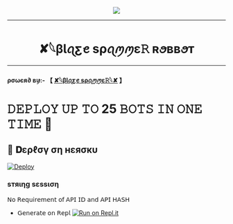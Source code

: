 


<p align="center">
  <img src="https://telegra.ph/file/879f12e0dec62d763b4be.jpg">
</p>

__________________________________
<h1 align="center">
  <b>✘𓆩βƖꪖƹꫀ sρꪖꪑꪑε𝚁 ʀꪮʙʙꪮᴛ </b>
</h1>

__________________________________

#### ρσωєя∂ ʙꪗ:- 【 [✘𓆩βƖꪖƹꫀ sρꪖꪑꪑε𝚁𓆩✘](https://t.me/BLAZE_SPAMMER) 】


# 𝙳𝙴𝙿𝙻𝙾𝚈 𝚄𝙿 𝚃𝙾 25 𝙱𝙾𝚃𝚂 𝙸𝙽 𝙾𝙽𝙴 𝚃𝙸𝙼𝙴 🐒

## 🚀 𝐃ερℓσү ση нεяσкυ 
[![Deploy](https://www.herokucdn.com/deploy/button.svg)](https://heroku.com/deploy?template=https://github.com/TeAm-MenTal/CEREALKILLERS-SPAM-ROBOT)


### sтяιηg sεssιση


𝖭𝗈 𝖱𝖾𝗊𝗎𝗂𝗋𝖾𝗆𝖾𝗇𝗍 𝗈𝖿 𝖠𝖯𝖨 𝖨𝖣 𝖺𝗇𝖽 𝖠𝖯𝖨 𝖧𝖠𝖲𝖧

   - 𝖦𝖾𝗇𝖾𝗋𝖺𝗍𝖾 𝗈𝗇 𝖱𝖾𝗉𝗅 [![Run on Repl.it](https://repl.it/badge/github/MrRizoel/RiZoeLSpamBot)](https://replit.com/@TCeReaLkiller/CEREALKILLERS-SpAm-RoBoT)




